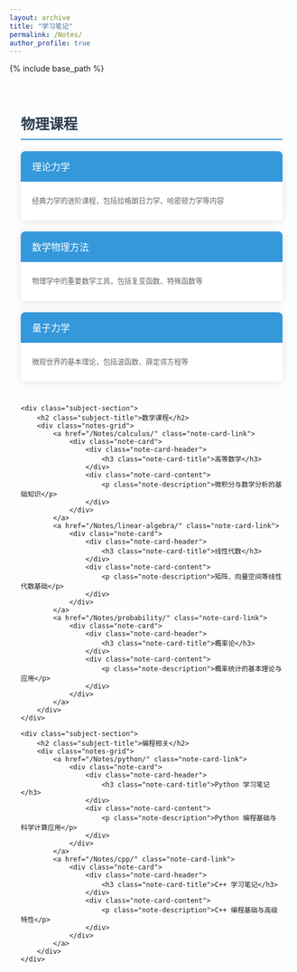 ```yaml
---
layout: archive
title: "学习笔记"
permalink: /Notes/
author_profile: true
---
```


{% include base_path %}

<style>
    .notes-container {
        max-width: 900px;
        margin: 0 auto;
        padding: 20px;
        font-family: -apple-system, BlinkMacSystemFont, "Segoe UI", Roboto, "Helvetica Neue", Arial, sans-serif;
        background-color: transparent;
    }
    
    .subject-section {
        margin-bottom: 40px;
    }
    
    .subject-title {
        color: #2c3e50;
        font-size: 1.8em;
        font-weight: 600;
        margin-bottom: 20px;
        padding-bottom: 10px;
        border-bottom: 2px solid #3498db;
    }
    
    .notes-grid {
        display: grid;
        grid-template-columns: repeat(auto-fill, minmax(280px, 1fr));
        gap: 20px;
        margin-bottom: 30px;
    }
    
    .note-card {
        background: white;
        border-radius: 8px;
        box-shadow: 0 2px 15px rgba(0,0,0,0.1);
        transition: transform 0.2s ease, box-shadow 0.2s ease;
        overflow: hidden;
    }
    
    .note-card:hover {
        transform: translateY(-5px);
        box-shadow: 0 5px 20px rgba(0,0,0,0.15);
    }
    
    .note-card-header {
        background: #3498db;
        color: white;
        padding: 15px 20px;
    }
    
    .note-card-title {
        margin: 0;
        font-size: 1.2em;
        font-weight: 500;
    }
    
    .note-card-content {
        padding: 15px 20px;
        color: #666;
    }
    
    .note-card-link {
        color: #2c3e50;
        text-decoration: none;
        display: block;
    }
    
    .note-card-link:hover {
        text-decoration: none;
    }
    
    .note-description {
        font-size: 0.9em;
        line-height: 1.5;
        margin: 10px 0;
    }
</style>

<div class="notes-container">
    <div class="subject-section">
        <h2 class="subject-title">物理课程</h2>
        <div class="notes-grid">
            <a href="/Notes/theoretical-mechanics/" class="note-card-link">
                <div class="note-card">
                    <div class="note-card-header">
                        <h3 class="note-card-title">理论力学</h3>
                    </div>
                    <div class="note-card-content">
                        <p class="note-description">经典力学的进阶课程，包括拉格朗日力学、哈密顿力学等内容</p>
                    </div>
                </div>
            </a>
            <a href="/Notes/mathematical-physics/" class="note-card-link">
                <div class="note-card">
                    <div class="note-card-header">
                        <h3 class="note-card-title">数学物理方法</h3>
                    </div>
                    <div class="note-card-content">
                        <p class="note-description">物理学中的重要数学工具，包括复变函数、特殊函数等</p>
                    </div>
                </div>
            </a>
            <a href="/Notes/quantum-mechanics/" class="note-card-link">
                <div class="note-card">
                    <div class="note-card-header">
                        <h3 class="note-card-title">量子力学</h3>
                    </div>
                    <div class="note-card-content">
                        <p class="note-description">微观世界的基本理论，包括波函数、薛定谔方程等</p>
                    </div>
                </div>
            </a>
        </div>
    </div>

    <div class="subject-section">
        <h2 class="subject-title">数学课程</h2>
        <div class="notes-grid">
            <a href="/Notes/calculus/" class="note-card-link">
                <div class="note-card">
                    <div class="note-card-header">
                        <h3 class="note-card-title">高等数学</h3>
                    </div>
                    <div class="note-card-content">
                        <p class="note-description">微积分与数学分析的基础知识</p>
                    </div>
                </div>
            </a>
            <a href="/Notes/linear-algebra/" class="note-card-link">
                <div class="note-card">
                    <div class="note-card-header">
                        <h3 class="note-card-title">线性代数</h3>
                    </div>
                    <div class="note-card-content">
                        <p class="note-description">矩阵、向量空间等线性代数基础</p>
                    </div>
                </div>
            </a>
            <a href="/Notes/probability/" class="note-card-link">
                <div class="note-card">
                    <div class="note-card-header">
                        <h3 class="note-card-title">概率论</h3>
                    </div>
                    <div class="note-card-content">
                        <p class="note-description">概率统计的基本理论与应用</p>
                    </div>
                </div>
            </a>
        </div>
    </div>

    <div class="subject-section">
        <h2 class="subject-title">编程相关</h2>
        <div class="notes-grid">
            <a href="/Notes/python/" class="note-card-link">
                <div class="note-card">
                    <div class="note-card-header">
                        <h3 class="note-card-title">Python 学习笔记</h3>
                    </div>
                    <div class="note-card-content">
                        <p class="note-description">Python 编程基础与科学计算应用</p>
                    </div>
                </div>
            </a>
            <a href="/Notes/cpp/" class="note-card-link">
                <div class="note-card">
                    <div class="note-card-header">
                        <h3 class="note-card-title">C++ 学习笔记</h3>
                    </div>
                    <div class="note-card-content">
                        <p class="note-description">C++ 编程基础与高级特性</p>
                    </div>
                </div>
            </a>
        </div>
    </div>
</div>


